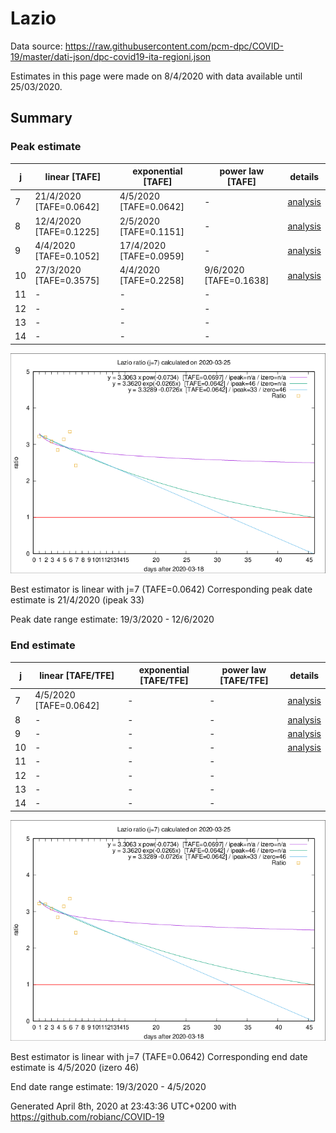 # Lazio


Data source: https://raw.githubusercontent.com/pcm-dpc/COVID-19/master/dati-json/dpc-covid19-ita-regioni.json

Estimates in this page were made on 8/4/2020 with data available until 25/03/2020.


## Summary 

### Peak estimate 
|j|linear [TAFE]|exponential [TAFE]|power law [TAFE]|details|
|---|----|-----------|---------|-------|
|7|21/4/2020 [TAFE=0.0642]|4/5/2020 [TAFE=0.0642]|-|[analysis](COVID-19_lazio_j7_2020-03-25.md)|
|8|12/4/2020 [TAFE=0.1225]|2/5/2020 [TAFE=0.1151]|-|[analysis](COVID-19_lazio_j8_2020-03-25.md)|
|9|4/4/2020 [TAFE=0.1052]|17/4/2020 [TAFE=0.0959]|-|[analysis](COVID-19_lazio_j9_2020-03-25.md)|
|10|27/3/2020 [TAFE=0.3575]|4/4/2020 [TAFE=0.2258]|9/6/2020 [TAFE=0.1638]|[analysis](COVID-19_lazio_j10_2020-03-25.md)|
|11|-|-|-||
|12|-|-|-||
|13|-|-|-||
|14|-|-|-||

![best peak estimate](COVID-19_lazio_j7_2020-03-25.png)

Best estimator is linear with j=7 (TAFE=0.0642)
Corresponding peak date estimate is 21/4/2020 (ipeak 33)


Peak date range estimate: 19/3/2020 - 12/6/2020

### End estimate 
|j|linear [TAFE/TFE]|exponential [TAFE/TFE]|power law [TAFE/TFE]|details|
|---|----|-----------|---------|-------|
|7|4/5/2020 [TAFE=0.0642]|-|-|[analysis](COVID-19_lazio_j7_2020-03-25.md)|
|8|-|-|-|[analysis](COVID-19_lazio_j8_2020-03-25.md)|
|9|-|-|-|[analysis](COVID-19_lazio_j9_2020-03-25.md)|
|10|-|-|-|[analysis](COVID-19_lazio_j10_2020-03-25.md)|
|11|-|-|-||
|12|-|-|-||
|13|-|-|-||
|14|-|-|-||

![best zero estimate](COVID-19_lazio_j7_2020-03-25.png)

Best estimator is linear with j=7 (TAFE=0.0642)
Corresponding end date estimate is 4/5/2020 (izero 46)


End date range estimate: 19/3/2020 - 4/5/2020

Generated April 8th, 2020 at 23:43:36 UTC+0200 with https://github.com/robianc/COVID-19
